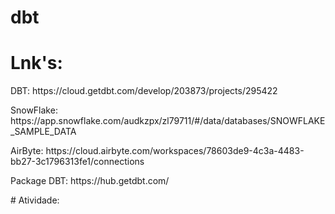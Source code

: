# dbt


# Lnk's:

<p> DBT: https://cloud.getdbt.com/develop/203873/projects/295422 </p>
<p> SnowFlake: https://app.snowflake.com/audkzpx/zl79711/#/data/databases/SNOWFLAKE_SAMPLE_DATA </p>
<p> AirByte: https://cloud.airbyte.com/workspaces/78603de9-4c3a-4483-bb27-3c1796313fe1/connections </p>
<p> Package DBT: https://hub.getdbt.com/ </p>
# Atividade:

